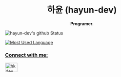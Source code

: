 <h1 align="center">하윤 (hayun-dev)</h1>
<p align="center">
  <b>Programer.</b>
</p>

![hayun-dev's github Status](https://github-readme-stats.vercel.app/api?username=hayun-dev&count_private=true&show_icons=true&theme=tokyonight)
<a href="https://profile.codersrank.io/user/hayun-dev/">
  
![Most Used Language](https://github-readme-stats.vercel.app/api/top-langs/?username=gunyu1019&theme=tokyonight&layout=compact)<br/>
  
<h3 align="left">Connect with me:</h3>
<p align="left">
<a href="https://discord.gg/hkdev" target="blank"><img align="center" src="https://raw.githubusercontent.com/rahuldkjain/github-profile-readme-generator/master/src/images/icons/Social/discord.svg" alt="hkdev" height="30" width="40" /></a>
